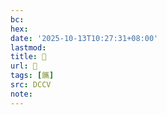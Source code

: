 ```yaml
---
bc:
hex:
date: '2025-10-13T10:27:31+08:00'
lastmod:
title: 􅎡
url: 􅎡
tags: [䭨]
src: DCCV
note:
---
```

